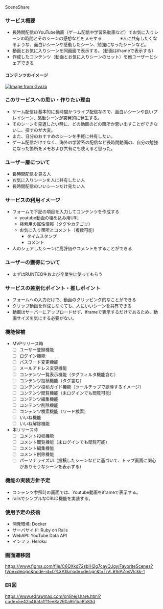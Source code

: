 
SceneShare

### サービス概要
- 長時間配信のYouTube動画（ゲーム配信や学習系動画など）でお気に入りシーンの時間とそのシーンの感想などをメモする
　　　　※人に共有したくなるような、面白いシーンや感動したシーン、勉強になったシーンなど。
- 動画とお気に入りシーンを同画面で表示する。（動画はiframeで表示する）
- 作成したコンテンツ（動画とお気に入りシーンのセット）を他ユーザーとシェアできる

#### コンテンツのイメージ
[![Image from Gyazo](https://i.gyazo.com/7890a7966083dbe82b3cd99be65a44f7.png)](https://gyazo.com/7890a7966083dbe82b3cd99be65a44f7)

### このサービスへの思い・作りたい理由
- ゲーム配信は基本的に長時間かつライブ配信なので、面白いシーンや良いプレイシーン、感動シーンが突発的に発生する。
- そのシーンを見返したい時に、どの動画のどの箇所か思い出すことができないし、探すのが大変。
- また、自分のおすすめのシーンを手軽に共有したい。
- ゲーム配信だけでなく、海外の学習系の配信など長時間動画の、自分の勉強になった箇所をメモおよび共有にも使えると思った。

### ユーザー層について
- 長時間配信を見る人
- お気に入りシーンを人に共有したい人
- 長時間配信のいいシーンだけ見たい人

### サービスの利用イメージ
- フォームで下記の項目を入力してコンテンツを作成する
  - youtube動画の埋め込み用URL
  - 検索用の属性情報（タグやカテゴリ）
  - お気に入り箇所とコメント（複数可能）
    - タイムスタンプ
    - コメント
- 人のシェアしたシーンに高評価やコメントをすることができる

### ユーザーの獲得について
- まずはRUNTEQ生および卒業生に使ってもらう

### サービスの差別化ポイント・推しポイント
- フォームへの入力だけで、動画のクリッピング的なことができる
- クリップ動画を作成しなくても、人にいいシーンを共有できる
- 動画はサーバーにアップロードせず、iframeで表示するだけであるため、動画サイズを気にする必要がない。

### 機能候補
- MVPリリース時
  - [ ] ユーザー登録機能
  - [ ] ログイン機能
  - [ ] パスワード変更機能
  - [ ] メールアドレス変更機能
  - [ ] コンテンツ一覧表示機能（タグフィルタ機能含む）
  - [ ] コンテンツ投稿機能（タグ含む）
  - [ ] コンテンツ投稿ガイド機能（ツールチップで誘導するイメージ）
  - [ ] コンテンツ閲覧機能（未ログインでも閲覧可能）
  - [ ] コンテンツ編集機能
  - [ ] コンテンツ削除機能
  - [ ] コンテンツ検索機能（ワード検索）
  - [ ] いいね機能
  - [ ] いいね解除機能

- 本リリース時
  - [ ] コメント投稿機能
  - [ ] コメント閲覧機能（未ログインでも閲覧可能）
  - [ ] コメント編集機能
  - [ ] コメント削除機能
  - [ ] パーソナライズUI（投稿したシーンなどに基づいて、トップ画面に関心がありそうなシーンを表示する）

### 機能の実装方針予定
- コンテンツ参照時の画面では、Youtube動画をiframeで表示する。
- railsでシンプルなCRUD機能を実装する。

### 使用予定の技術
- 開発環境: Docker
- サーバサイド: Ruby on Rails
- WebAPI: YouTube Data API
- インフラ: Heroku

### 画面遷移図
https://www.figma.com/file/C6QXkd72sbIH2g7cavQJgy/FavoriteScenes?type=design&node-id=0%3A1&mode=design&t=TiVL916AZosVIckk-1

### ER図
https://www.edrawmax.com/online/share.html?code=5e42a46afa1f11ee8a260a951ba8b83d

